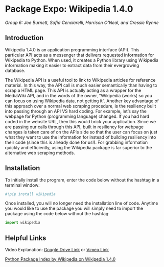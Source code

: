 # Package Expo: Wikipedia 1.4.0 
*Group 6: Joe Burnett, Sofia Cenciarelli, Harrison O'Neal, and Cressie Rynne*

## Introduction
Wikipedia 1.4.0 is an application programming interface (API). This particular API acts as a messenger that delivers requested information for Wikipedia to Python. When used, it creates a Python library using Wikipedia information making it easier to extract data from their evergrowing database.

The Wikipedia API is a useful tool to link to Wikipedia articles for reference material. In this way, the API call is much easier semantically than having to scrap a HTML page. This API is actually acting as a wrapper for the MediaWiki API, and in the words of the owner, “Wikipedia (works) so you can focus on using Wikipedia data, not getting it”. Another key advantage of this approach over a normal web scraping procedure, is the resiliency built into passing through an API VS hard coding. For example, let’s say the webpage for Python (programming language) changed. If you had hard coded in the website URL, then this would brick your application. Since we are passing our calls through this API, built in resiliency for webpage changes is taken care of on the APIs side so that the user can focus on just what they want to use the information for instead of building resiliency into their code (since this is already done for us!). For grabbing information quickly and efficiently, using the Wikipedia package is far superior to the alternative web scraping methods. 

## Installation
To initially install the program, enter the code below without the hashtag in a terminal window:


```python
#!pip install wikipedia
```

Once installed, you will no longer need the installation line of code. Anytime you would like to use the package you will simply need to import the package using the code below without the hashtag:


```python
import wikipedia
```

## Helpful Links
Video Explanation: [Google Drive Link](https://drive.google.com/file/d/1aIEVLPMaikSp3gcJvszh4IQl32JqRURc/view?usp=sharing) or [Vimeo Link](https://vimeo.com/544842485)

[Python Package Index by Wikipedia on Wikipedia 1.4.0](https://pypi.org/project/wikipedia/)

